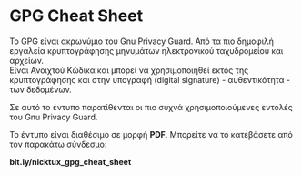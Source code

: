 # GPG Cheat Sheet

Το GPG είναι ακρωνύμιο του Gnu Privacy Guard. Από τα πιο δημοφιλή εργαλεία κρυπτογράφησης μηνυμάτων ηλεκτρονικού ταχυδρομείου και αρχείων.  
Είναι Ανοιχτού Κώδικα και μπορεί να χρησιμοποιηθεί εκτός της κρυπτογράφησης και στην υπογραφή \(digital signature\) - αυθεντικότητα - των δεδομένων.

Σε αυτό το έντυπο παρατίθενται οι πιο συχνά χρησιμοποιούμενες εντολές του Gnu Privacy Guard.

Το έντυπο είναι διαθέσιμο σε μορφή **PDF**. Μπορείτε να το κατεβάσετε από τον παρακάτω σύνδεσμο:

**bit.ly/nicktux\_gpg\_cheat\_sheet**



